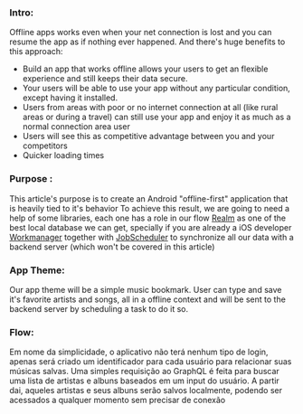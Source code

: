 ### Intro:
Offline apps works even when your net connection is lost and you can resume the app as if nothing ever happened. And there's huge benefits to this approach:
 - Build an app that works offline allows your users to get an flexible experience and still keeps their data secure. 
 - Your users will be able to use your app without any particular condition, except having it installed.
 - Users from areas with poor or no internet connection at all (like rural areas or during a travel) can still use your app and enjoy it as much as a normal connection area user
 - Users will see this as competitive advantage between you and your competitors
 - Quicker loading times

### Purpose :
This article's purpose is to create an Android "offline-first" application that is heavily tied to it's behavior
To achieve this result, we are going to need a help of some libraries, each one has a role in our flow
[Realm](https://realm.io/docs/java/latest/) as one of the best local database we can get, specially if you are already a iOS developer 
[Workmanager](https://developer.android.com/topic/libraries/architecture/workmanager/) together with [JobScheduler](https://github.com/evernote/android-job) to synchronize all our data with a backend server (which won't be covered in this article)


### App Theme:
Our app theme will be a simple music bookmark. User can type and save it's favorite artists and songs, all in a offline context and will be sent to the backend server by scheduling a task to do it so.

### Flow:
Em nome da simplicidade, o aplicativo não terá nenhum tipo de login, apenas será criado um identificador para cada usuário para relacionar suas músicas salvas.
Uma simples requisição ao GraphQL é feita para buscar uma lista de artistas e albuns baseados em um input do usuário.
A partir dai, aqueles artistas e seus albuns serão salvos localmente, podendo ser acessados a qualquer momento sem precisar de conexão


